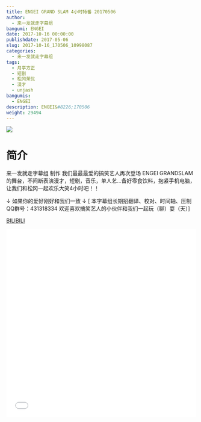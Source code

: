 ```yaml
---
title: ENGEI GRAND SLAM 4小时特番 20170506
author: 
  - 来一发就走字幕组
bangumi: ENGEI
date: 2017-10-16 00:00:00
publishdate: 2017-05-06
slug: 2017-10-16_170506_10998087
categories: 
  - 来一发就走字幕组
tags: 
  - 月亭方正
  - 短剧
  - 松冈茉优
  - 漫才
  - unjash
bangumis: 
  - ENGEI
description: ENGEI&#8226;170506
weight: 29494
---
```


![](https://i.imgur.com/OmG5NZI.jpg)

# 简介  
来一发就走字幕组 制作
我们最最最爱的搞笑艺人再次登场 ENGEI GRANDSLAM的舞台，不间断表演漫才，短剧，音乐，单人艺...备好零食饮料，抱紧手机电脑，让我们和松冈一起欢乐大笑4小时吧！！

↓ 如果你的爱好刚好和我们一致 ↓
[ 本字幕组长期招翻译、校对、时间轴、压制   QQ群号：431318334 欢迎喜欢搞笑艺人的小伙伴和我们一起玩（聊）耍（天）]

  [BILIBILI](https://www.bilibili.com/video/av10998087/)


<div class="vcontainer">  <iframe class='video' src="//www.bilibili.com/blackboard/player.html?cid=18203197&aid=10998087" width="100%" height="500" frameborder="0" allowfullscreen="allowfullscreen"></iframe></div>
